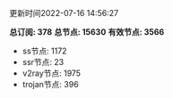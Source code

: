 更新时间2022-07-16 14:56:27

**总订阅: 378**
**总节点: 15630**
**有效节点: 3566**
- ss节点: 1172
- ssr节点: 23
- v2ray节点: 1975
- trojan节点: 396
